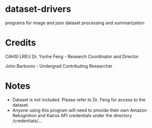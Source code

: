 # dataset-drivers
programs for image and json dataset processing and summarization

# Credits #
CAHSI LREU
Dr. Yunhe Feng - Research Coordinator and Director

John Barbonio - Undergrad Contributing Researcher

# Notes # 
- Dataset is not included. Please refer to Dr. Feng for access to the dataset.
- Anyone using this program will need to provide their own Amazon Rekognition and Kairos API credentials under the directory /credentials/...
